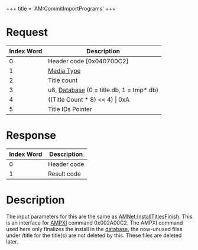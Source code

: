 +++
title = 'AM:CommitImportPrograms'
+++

# Request

| Index Word | Description                                                            |
|------------|------------------------------------------------------------------------|
| 0          | Header code \[0x040700C2\]                                             |
| 1          | [Media Type](Filesystem_services#MediaType "wikilink")                 |
| 2          | Title count                                                            |
| 3          | u8, [Database](Title_Database "wikilink") (0 = title.db, 1 = tmp\*.db) |
| 4          | ((Title Count \* 8) \<\< 4) \| 0xA                                     |
| 5          | Title IDs Pointer                                                      |

# Response

| Index Word | Description |
|------------|-------------|
| 0          | Header code |
| 1          | Result code |

# Description

The input parameters for this are the same as
[AMNet:InstallTitlesFinish](AMNet:InstallTitlesFinish "wikilink"). This
is an interface for [AMPXI](Application_Manager_Services_PXI "wikilink")
command 0x002A00C2. The AMPXI command used here only finalizes the
install in the [database](Title_Database "wikilink"), the now-unused
files under /title for the title(s) are not deleted by this. These files
are deleted later.
